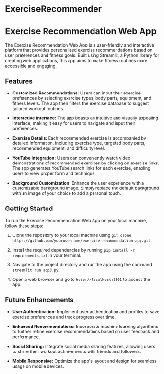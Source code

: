 # ExerciseRecommender

# Exercise Recommendation Web App

The Exercise Recommendation Web App is a user-friendly and interactive platform that provides personalized exercise recommendations based on user preferences and fitness goals. Built using Streamlit, a Python library for creating web applications, this app aims to make fitness routines more accessible and engaging.

## Features

- **Customized Recommendations:** Users can input their exercise preferences by selecting exercise types, body parts, equipment, and fitness levels. The app then filters the exercise database to suggest tailored workout routines.

- **Interactive Interface:** The app boasts an intuitive and visually appealing interface, making it easy for users to navigate and input their preferences.

- **Exercise Details:** Each recommended exercise is accompanied by detailed information, including exercise type, targeted body parts, recommended equipment, and difficulty level.

- **YouTube Integration:** Users can conveniently watch video demonstrations of recommended exercises by clicking on exercise links. The app generates YouTube search links for each exercise, enabling users to view proper form and technique.

- **Background Customization:** Enhance the user experience with a customizable background image. Simply replace the default background with an image of your choice to add a personal touch.

## Getting Started

To run the Exercise Recommendation Web App on your local machine, follow these steps:

1. Clone the repository to your local machine using `git clone https://github.com/yourusername/exercise-recommendation-app.git`.

2. Install the required dependencies by running `pip install -r requirements.txt` in your terminal.

3. Navigate to the project directory and run the app using the command `streamlit run app3.py`.

4. Open a web browser and go to `http://localhost:8501` to access the app.

## Future Enhancements

- **User Authentication:** Implement user authentication and profiles to save exercise preferences and track progress over time.

- **Enhanced Recommendations:** Incorporate machine learning algorithms to further refine exercise recommendations based on user feedback and performance.

- **Social Sharing:** Integrate social media sharing features, allowing users to share their workout achievements with friends and followers.

- **Mobile Responsive:** Optimize the app's layout and design for seamless usage on mobile devices.

